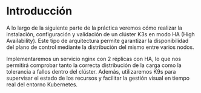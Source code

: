 # Introducción

A lo largo de la siguiente parte de la práctica veremos cómo realizar la instalación, configuración y validación de un clúster K3s en modo HA (High Availability). Este tipo de arquitectura permite garantizar la disponibilidad del plano de control mediante la distribución del mismo entre varios nodos. 

Implementaremos un servicio nginx con 2 réplicas con HA, lo que nos permitirá comprobar tanto la correcta distribución de la carga como la tolerancia a fallos dentro del clúster. Además, utilizaremos K9s para supervisar el estado de los recursos y facilitar la gestión visual en tiempo real del entorno Kubernetes.
